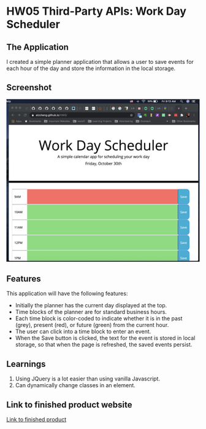 # HW05 Third-Party APIs: Work Day Scheduler

## The Application

I created a simple planner application that allows a user to save events for each hour of the day and store the information in the local storage. 

## Screenshot
![Screenshot of planner](./image/planner_screenshot.png)

## Features

This application will have the following features: 

* Initially the planner has the current day displayed at the top.
* Time blocks of the planner are for standard business hours.
* Each time block is color-coded to indicate whether it is in the past (grey), present (red), or future (green) from the current hour.
* The user can click into a time block to enter an event.
* When the Save button is clicked, the text for the event is stored in local storage, so that when the page is refreshed, the saved events persist.

## Learnings 

1. Using JQuery is a lot easier than using vanilla Javascript.
2. Can dynamically change classes in an element.

## Link to finished product website
[Link to finished product](https://alzcheng.github.io/HW5/)
